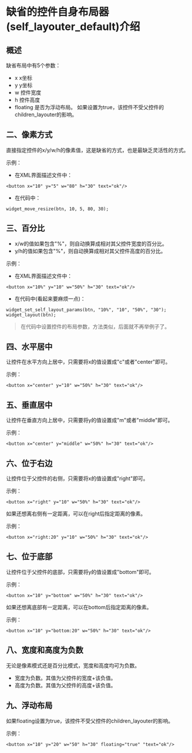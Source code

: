 # 缺省的控件自身布局器(self\_layouter\_default)介绍

## 概述

缺省布局中有5个参数：

* x x坐标
* y y坐标
* w 控件宽度
* h 控件高度
* floating 是否为浮动布局。 如果设置为true，该控件不受父控件的children\_layouter的影响。


## 二、像素方式

直接指定控件的x/y/w/h的像素值，这是缺省的方式，也是最缺乏灵活性的方式。

示例：

* 在XML界面描述文件中：

```
<button x="10" y="5" w="80" h="30" text="ok"/>
```
* 在代码中：

```
widget_move_resize(btn, 10, 5, 80, 30);
```

## 三、百分比

* x/w的值如果包含"%"，则自动换算成相对其父控件宽度的百分比。
* y/h的值如果包含"%"，则自动换算成相对其父控件高度的百分比。

示例：

* 在XML界面描述文件中：

```
<button x="10%" y="10" w="50%" h="30" text="ok"/>
```

* 在代码中(看起来要麻烦一点)：

```
widget_set_self_layout_params(btn, "10%", "10", "50%", "30");
widget_layout(btn);
```
> 在代码中设置控件的布局参数，方法类似，后面就不再举例子了。

## 四、水平居中

让控件在水平方向上居中，只需要将x的值设置成"c"或者"center"即可。

示例：

```
<button x="center" y="10" w="50%" h="30" text="ok"/>
```

## 五、垂直居中

让控件在垂直方向上居中，只需要将y的值设置成"m"或者"middle"即可。

示例：

```
<button x="center" y="middle" w="50%" h="30" text="ok"/>
```

## 六、位于右边

让控件位于父控件的右侧，只需要将x的值设置成"right"即可。

示例：

```
<button x="right" y="10" w="50%" h="30" text="ok"/>
```

如果还想离右侧有一定距离，可以在right后指定距离的像素。

示例：

```
<button x="right:20" y="10" w="50%" h="30" text="ok"/>
```

## 七、位于底部

让控件位于父控件的底部，只需要将y的值设置成"bottom"即可。

示例：

```
<button x="10" y="bottom" w="50%" h="30" text="ok"/>
```

如果还想离底部有一定距离，可以在bottom后指定距离的像素。

示例：

```
<button x="10" y="bottom:20" w="50%" h="30" text="ok"/>
```

## 八、宽度和高度为负数

无论是像素模式还是百分比模式，宽度和高度均可为负数。

* 宽度为负数。其值为父控件的宽度+该负值。
* 高度为负数。其值为父控件的高度+该负值。

## 九、浮动布局
如果floating设置为true，该控件不受父控件的children\_layouter的影响。

示例：

```
<button x="10" y="20" w="50" h="30" floating="true" "text="ok"/>
```

